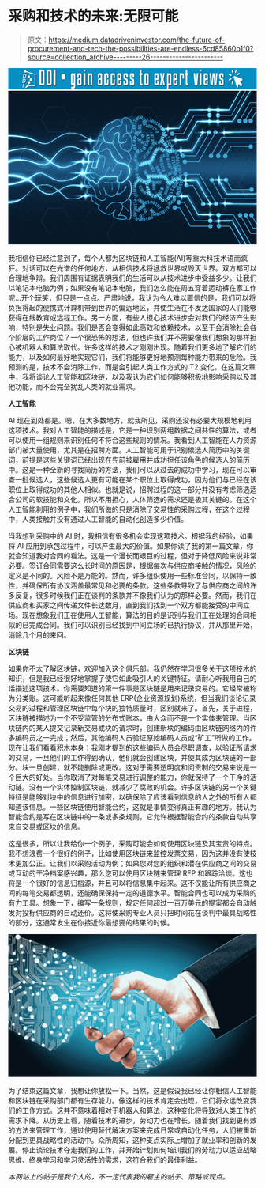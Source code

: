 # 采购和技术的未来:无限可能

> 原文：<https://medium.datadriveninvestor.com/the-future-of-procurement-and-tech-the-possibilities-are-endless-6cd85860b1f0?source=collection_archive---------26----------------------->

[![](img/ba8e1ab060dec0733c50d6a8444ecda5.png)](http://www.track.datadriveninvestor.com/1B9E)![](img/09cf579ba9375a88c85aca73ba7b4e46.png)

我相信你已经注意到了，每个人都为区块链和人工智能(AI)等重大科技术语而疯狂。对话可以在光谱的任何地方，从相信技术将拯救世界或毁灭世界。双方都可以合理地争辩。我们周围有证据表明我们的生活可以从技术进步中受益多少。让我们以笔记本电脑为例；如果没有笔记本电脑，我们怎么能在周五穿着运动裤在家工作呢…开个玩笑，但只是一点点。严肃地说，我认为令人难以置信的是，我们可以将负担得起的便携式计算机带到世界的偏远地区，并使生活在不发达国家的人们能够获得在线教育或远程工作。另一方面，有些人担心技术进步会对我们的经济产生影响，特别是失业问题。我们是否会变得如此高效和依赖技术，以至于会消除社会各个阶层的工作岗位？一个很恐怖的想法，但也许我们并不需要像我们想象的那样担心被机器人和算法取代。许多这样的技术才刚刚出现。随着我们更多地了解它们的能力，以及如何最好地实现它们，我们将能够更好地预测每种能力带来的危险。我预测的是，技术不会消除工作，而是会引起人类工作方式的 T2 变化。在这篇文章中，我将谈论人工智能和区块链，以及我认为它们如何能够积极地影响采购以及其他功能，而不会完全扰乱人类的就业需求。

**人工智能**

AI 现在到处都是。嗯，在大多数地方，就我所见，采购还没有必要大规模地利用这项技术。我对人工智能的描述是，它是一种识别两组数据之间共性的算法，或者可以使用一组规则来识别任何不符合这些规则的情况。我看到人工智能在人力资源部门被大量使用，尤其是在招聘方面。人工智能可用于识别候选人简历中的关键词，前提是这些关键词已经出现在先前被雇用并成功担任该角色的候选人的简历中。这是一种全新的寻找简历的方法，我们可以从过去的成功中学习，现在可以审查一批候选人，这些候选人更有可能在某个职位上取得成功，因为他们与已经在该职位上取得成功的其他人相似。也就是说，招聘过程的这一部分并没有考虑筛选适合公司的软技能和文化。所以不用担心，人体筛选的需求还是极其关键的。在这个人工智能利用的例子中，我们所做的只是消除了交易性的采购过程，在这个过程中，人类接触并没有通过人工智能的自动化创造多少价值。

当我想到采购中的 AI 时，我相信有很多机会实现这项技术。根据我的经验，如果将 AI 应用到承包过程中，可以产生最大的价值。如果你读了我的第一篇文章，你就会知道我对合同的看法。这是一个漫长而艰巨的过程，但对于降低风险来说非常必要。签订合同需要这么长时间的原因是，根据每次与供应商接触的情况，风险的定义是不同的。风险不是万能的。然而，许多组织使用一些标准合同，以保持一致性，并确保所有协议涵盖最常见和必要的条款。这些条款导致了与供应商之间的许多反复，很多时候我们正在谈判的条款并不像我们认为的那样必要。然而，我们在供应商和买家之间传递文件长达数月，直到我们找到一个双方都能接受的中间立场。现在想象我们正在使用人工智能，算法的目的是识别与我们正在处理的合同相似的已完成合同。我们可以识别已经找到中间立场的已执行协议，并从那里开始，消除几个月的来回。

**区块链**

如果你不太了解区块链，欢迎加入这个俱乐部。我仍然在学习很多关于这项技术的知识，但是我已经很好地掌握了使它如此吸引人的关键特征。请耐心听我用自己的话描述这项技术。你需要知道的第一件事是区块链是用来记录交易的。它经常被称为分类账。这可能听起来像任何其他 ERP(企业资源规划)系统，但当我们谈论记录交易的过程和管理区块链中每个块的独特质量时，区别就来了。首先，关于进程，区块链被描述为一个不受监管的分布式账本，由大众而不是一个实体来管理。当区块链内的某人提交记录新交易或块的请求时，创建新块的编码由区块链网络内的许多编码员之一完成；然后，其他编码人员验证原始编码人员或“矿工”所做的工作。现在让我们看看积木本身；我刚才提到的这些编码人员会尽职调查，以验证所请求的交易，一旦他们的工作得到确认，他们就会创建区块，并使其成为区块链的一部分。块一旦创建，就不能删除或更改。这对于需要透明度和问责制的交易来说是一个巨大的好处。当你取消了对每笔交易进行调整的能力，你就保持了一个干净的活动链。没有一个实体控制区块链，就减少了腐败的机会。许多区块链的另一个关键特征是能够对块中的信息进行加密，以确保除了应该看到信息的人之外的所有人都知道该信息。一些区块链使用智能合约，这就是事情变得真正有趣的地方。我认为智能合约是写在区块链中的一条或多条规则，它允许根据智能合约的条款自动共享来自交易或区块的信息。

这是很多，所以让我给你一个例子，采购可能会如何使用区块链及其宝贵的特点。我不想浪费一个很好的例子，比如使用区块链来监控发票交易，因为这并没有使技术更加公正。让我们以采购活动为例；如果您对您的组织和潜在供应商之间的交易或互动的干净档案感兴趣，那么您可以使用区块链来管理 RFP 和跟踪洽谈。这也将是一个很好的信息归档源，并且可以将信息集中起来。这不仅能让所有供应商之间的每笔交易都透明，还能确保保持一定的道德水平。智能合同也可以成为采购的有力工具。想象一下，编写一条规则，规定任何超过一百万美元的提案都会自动触发对投标供应商的自动还价。这将使采购专业人员只把时间花在谈判中最具战略性的部分，这通常发生在你接近你最想要的结果的时候。

![](img/caf5c2ca73ac6cccb3692af37c098ed8.png)

为了结束这篇文章，我想让你放松一下。当然，这是假设我已经让你相信人工智能和区块链在采购部门都有生存能力。像这样的技术肯定会出现，它们将永远改变我们的工作方式。这并不意味着相对于机器人和算法，这种变化将导致对人类工作的需求下降。从历史上看，随着技术的进步，劳动力也在增长。随着我们找到更有效的方法来管理工作，通过使用替代解决方案来完成日常或自动化任务，人们被重新分配到更具战略性的活动中。众所周知，这种支点实际上增加了就业率和创新的发展。停止谈论技术夺走我们的工作，并开始计划如何培训我们的劳动力以适应战略思维、终身学习和学习灵活性的需求，这符合我们的最佳利益。

*本网站上的帖子是我个人的，不一定代表我的雇主的帖子、策略或观点。*